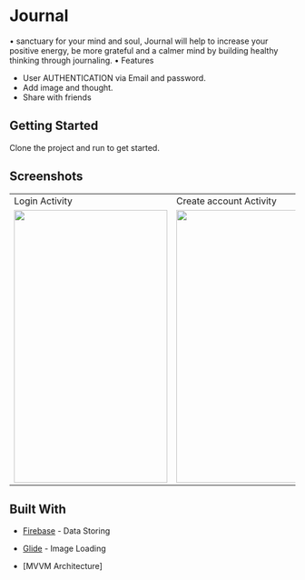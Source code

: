 # Journal
• sanctuary for your mind and soul, Journal will help to increase your positive energy,
be more grateful and a calmer mind by building healthy thinking through journaling.
• Features
* User AUTHENTICATION via Email and password.
* Add image and thought.
* Share with friends

## Getting Started

Clone the project and run to get started.

## Screenshots

<table>
  <tr>
     <td>Login Activity</td>
     <td>Create account Activity</td>
     <td>Add Journal Activity</td>
     <td>Journals Activity</td>
  </tr>
  <tr>
    <td><img src="https://user-images.githubusercontent.com/71267021/109410036-5d896f80-79bd-11eb-8f8d-f611ce618a17.png" width=270 height=480></td>
    <td><img src="https://user-images.githubusercontent.com/71267021/109410304-890d5980-79bf-11eb-97f1-39833e65e333.jpg" width=270 height=480></td>
    <td><img src="https://user-images.githubusercontent.com/71267021/111979648-5290ad80-8b2b-11eb-9de3-c2253199496c.jpg" width=270 height=480></td>
    <td><img src="https://user-images.githubusercontent.com/71267021/109410348-e7d2d300-79bf-11eb-94d3-1b8bace98145.jpg" width=270 height=480></td>
  </tr>
 </table>










## Built With
* [Firebase](https://firebase.google.com/?gclid=CjwKCAjwgOGCBhAlEiwA7FUXkiys8GjF8LlpDkjYEPLy_2I0Y3h9hPSldCpJM-UEzz8LLahB4G9RyxoCi_kQAvD_BwE&gclsrc=aw.ds) - Data Storing 

* [Glide](https://github.com/bumptech/glide) - Image Loading

* [MVVM Architecture]





